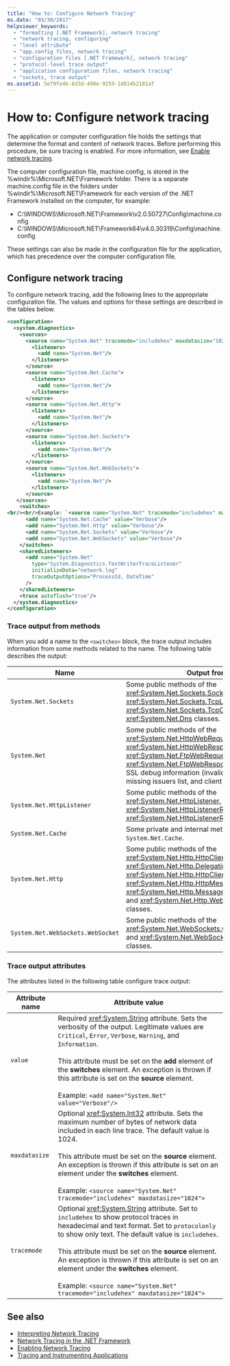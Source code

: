 ```yaml
---
title: "How to: Configure Network Tracing"
ms.date: "03/30/2017"
helpviewer_keywords: 
  - "formatting [.NET Framework], network tracing"
  - "network tracing, configuring"
  - "level attribute"
  - "app.config files, network tracing"
  - "configuration files [.NET Framework], network tracing"
  - "protocol-level trace output"
  - "application configuration files, network tracing"
  - "sockets, trace output"
ms.assetid: 5ef9fe4b-8d3d-490e-9259-1d014b2181af
---
```

# How to: Configure network tracing

The application or computer configuration file holds the settings that determine the format and content of network traces. Before performing this procedure, be sure tracing is enabled. For more information, see [Enable network tracing](enabling-network-tracing.md).

The computer configuration file, machine.config, is stored in the %windir%\Microsoft.NET\Framework folder. There is a separate machine.config file in the folders under %windir%\Microsoft.NET\Framework for each version of the .NET Framework installed on the computer, for example:

- C:\WINDOWS\Microsoft.NET\Framework\v2.0.50727\Config\machine.config
- C:\WINDOWS\Microsoft.NET\Framework64\v4.0.30319\Config\machine.config
  
These settings can also be made in the configuration file for the application, which has precedence over the computer configuration file.  
  
## Configure network tracing  
  
To configure network tracing, add the following lines to the appropriate configuration file. The values and options for these settings are described in the tables below.  
  
```xml  
<configuration>  
  <system.diagnostics>  
    <sources>  
      <source name="System.Net" tracemode="includehex" maxdatasize="1024">  
        <listeners>  
          <add name="System.Net"/>  
        </listeners>  
      </source>  
      <source name="System.Net.Cache">  
        <listeners>  
          <add name="System.Net"/>  
        </listeners>  
      </source>  
      <source name="System.Net.Http">  
        <listeners>  
          <add name="System.Net"/>  
        </listeners>  
      </source>  
      <source name="System.Net.Sockets">  
        <listeners>  
          <add name="System.Net"/>  
        </listeners>  
      </source>  
      <source name="System.Net.WebSockets">  
        <listeners>  
          <add name="System.Net"/>  
        </listeners>  
      </source>  
   </sources>  
    <switches>  
<br/><br/>Example: `<source name="System.Net" tracemode="includehex" maxdatasize="1024">`      <add name="System.Net" value="Verbose"/>  
      <add name="System.Net.Cache" value="Verbose"/>  
      <add name="System.Net.Http" value="Verbose"/>  
      <add name="System.Net.Sockets" value="Verbose"/>  
      <add name="System.Net.WebSockets" value="Verbose"/>  
    </switches>  
    <sharedListeners>  
      <add name="System.Net"  
        type="System.Diagnostics.TextWriterTraceListener"  
        initializeData="network.log"
        traceOutputOptions="ProcessId, DateTime" 
      />  
    </sharedListeners>  
    <trace autoflush="true"/>  
  </system.diagnostics>  
</configuration>  
```  

### Trace output from methods

When you add a name to the `<switches>` block, the trace output includes information from some methods related to the name. The following table describes the output:
  
|Name|Output from|  
|----------|-----------------|  
|`System.Net.Sockets`|Some public methods of the <xref:System.Net.Sockets.Socket>, <xref:System.Net.Sockets.TcpListener>, <xref:System.Net.Sockets.TcpClient>, and <xref:System.Net.Dns> classes.|  
|`System.Net`|Some public methods of the <xref:System.Net.HttpWebRequest>, <xref:System.Net.HttpWebResponse>, <xref:System.Net.FtpWebRequest>, and <xref:System.Net.FtpWebResponse> classes, and SSL debug information (invalid certificates, missing issuers list, and client certificate errors).|  
|`System.Net.HttpListener`|Some public methods of the <xref:System.Net.HttpListener>, <xref:System.Net.HttpListenerRequest>, and <xref:System.Net.HttpListenerResponse> classes.|  
|`System.Net.Cache`|Some private and internal methods in `System.Net.Cache`.|  
|`System.Net.Http`|Some public methods of the  <xref:System.Net.Http.HttpClient>,  <xref:System.Net.Http.DelegatingHandler>,  <xref:System.Net.Http.HttpClientHandler>, <xref:System.Net.Http.HttpMessageHandler>,  <xref:System.Net.Http.MessageProcessingHandler>, and  <xref:System.Net.Http.WebRequestHandler> classes.|  
|`System.Net.WebSockets.WebSocket`|Some public methods of the <xref:System.Net.WebSockets.ClientWebSocket> and <xref:System.Net.WebSockets.WebSocket> classes.|  

### Trace output attributes

The attributes listed in the following table configure trace output:
  
|Attribute name|Attribute value|  
|--------------------|---------------------|  
|`value`|Required <xref:System.String> attribute. Sets the verbosity of the output. Legitimate values are `Critical`, `Error`, `Verbose`, `Warning`, and `Information`.<br /><br />This attribute must be set on the **add** element of the **switches** element. An exception is thrown if this attribute is set on the **source** element.<br/><br/>Example: `<add name="System.Net" value="Verbose"/>`|
|`maxdatasize`|Optional <xref:System.Int32> attribute. Sets the maximum number of bytes of network data included in each line trace. The default value is 1024.<br /><br />This attribute must be set on the **source** element. An exception is thrown if this attribute is set on an element under the **switches** element.<br/><br/>Example: `<source name="System.Net" tracemode="includehex" maxdatasize="1024">`|
|`tracemode`|Optional <xref:System.String> attribute. Set to `includehex` to show protocol traces in hexadecimal and text format. Set to `protocolonly` to show only text. The default value is `includehex`.<br /><br />This attribute must be set on the **source** element. An exception is thrown if this attribute is set on an element under the **switches** element.<br/><br/>Example: `<source name="System.Net" tracemode="includehex" maxdatasize="1024">`|
  
## See also

- [Interpreting Network Tracing](interpreting-network-tracing.md)
- [Network Tracing in the .NET Framework](network-tracing.md)
- [Enabling Network Tracing](enabling-network-tracing.md)
- [Tracing and Instrumenting Applications](../debug-trace-profile/tracing-and-instrumenting-applications.md)
